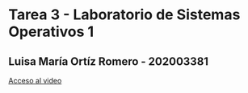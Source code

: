 # Tarea 3 - Laboratorio de Sistemas Operativos 1
## Luisa María Ortíz Romero - 202003381 
[Acceso al video](https://drive.google.com/file/d/1mDHKLOX2Zlc2UraQRnRuFqWKEug_HgLF/view?usp=drive_link)
